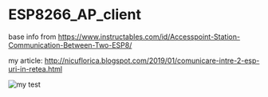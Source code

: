 # ESP8266_AP_client
base info from https://www.instructables.com/id/Accesspoint-Station-Communication-Between-Two-ESP8/

my article: http://nicuflorica.blogspot.com/2019/01/comunicare-intre-2-esp-uri-in-retea.html

![my test](https://2.bp.blogspot.com/-Xl1eZ1Mwir0/XDetyIxEExI/AAAAAAAAYj8/v16eEfDzc88Ag-dJt6nzHOzFYBs3diQyQCLcBGAs/s1600/IMG_1654.JPG)
